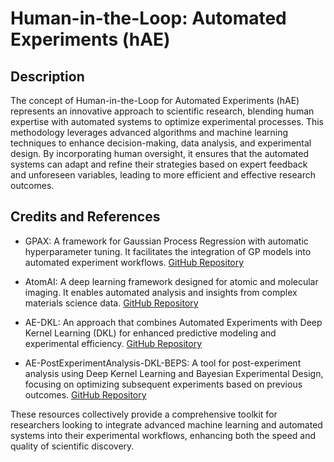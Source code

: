 # Human-in-the-Loop: Automated Experiments (hAE)

## Description

The concept of Human-in-the-Loop for Automated Experiments (hAE) represents an innovative approach to scientific research, blending human expertise with automated systems to optimize experimental processes. This methodology leverages advanced algorithms and machine learning techniques to enhance decision-making, data analysis, and experimental design. By incorporating human oversight, it ensures that the automated systems can adapt and refine their strategies based on expert feedback and unforeseen variables, leading to more efficient and effective research outcomes.

## Credits and References

- GPAX: A framework for Gaussian Process Regression with automatic hyperparameter tuning. It facilitates the integration of GP models into automated experiment workflows. [GitHub Repository](https://github.com/ziatdinovmax/gpax/tree/main/gpax)
  
- AtomAI: A deep learning framework designed for atomic and molecular imaging. It enables automated analysis and insights from complex materials science data. [GitHub Repository](https://github.com/pycroscopy/atomai)
  
- AE-DKL: An approach that combines Automated Experiments with Deep Kernel Learning (DKL) for enhanced predictive modeling and experimental efficiency. [GitHub Repository](https://github.com/kevinroccapriore/AE-DKL)
  
- AE-PostExperimentAnalysis-DKL-BEPS: A tool for post-experiment analysis using Deep Kernel Learning and Bayesian Experimental Design, focusing on optimizing subsequent experiments based on previous outcomes. [GitHub Repository](https://github.com/yongtaoliu/AE-PostExperimentAnalysis-DKL-BEPS)

These resources collectively provide a comprehensive toolkit for researchers looking to integrate advanced machine learning and automated systems into their experimental workflows, enhancing both the speed and quality of scientific discovery.
